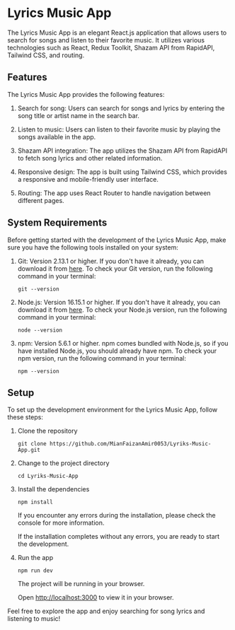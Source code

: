 # Lyrics Music App

The Lyrics Music App is an elegant React.js application that allows users to search for songs and listen to their favorite music. It utilizes various technologies such as React, Redux Toolkit, Shazam API from RapidAPI, Tailwind CSS, and routing.

## Features

The Lyrics Music App provides the following features:

1. Search for song: Users can search for songs and lyrics by entering the song title or artist name in the search bar.

2. Listen to music: Users can listen to their favorite music by playing the songs available in the app.

3. Shazam API integration: The app utilizes the Shazam API from RapidAPI to fetch song lyrics and other related information.

4. Responsive design: The app is built using Tailwind CSS, which provides a responsive and mobile-friendly user interface.

5. Routing: The app uses React Router to handle navigation between different pages.

## System Requirements

Before getting started with the development of the Lyrics Music App, make sure you have the following tools installed on your system:

1. Git: Version 2.13.1 or higher. If you don't have it already, you can download it from [here](https://git-scm.com/downloads). To check your Git version, run the following command in your terminal:

   ```shell
   git --version
   ```

2. Node.js: Version 16.15.1 or higher. If you don't have it already, you can download it from [here](https://nodejs.org/en/download/). To check your Node.js version, run the following command in your terminal:

   ```shell
   node --version
   ```

3. npm: Version 5.6.1 or higher. npm comes bundled with Node.js, so if you have installed Node.js, you should already have npm. To check your npm version, run the following command in your terminal:

   ```shell
   npm --version
   ```

## Setup

To set up the development environment for the Lyrics Music App, follow these steps:

1. Clone the repository

   ```shell
   git clone https://github.com/MianFaizanAmir0053/Lyriks-Music-App.git
   ```

2. Change to the project directory

   ```shell
   cd Lyriks-Music-App
   ```

3. Install the dependencies

   ```shell
   npm install
   ```

   If you encounter any errors during the installation, please check the console for more information.

   If the installation completes without any errors, you are ready to start the development.

4. Run the app

   ```shell
   npm run dev
   ```

   The project will be running in your browser.

   Open [http://localhost:3000](http://localhost:3000) to view it in your browser.

Feel free to explore the app and enjoy searching for song lyrics and listening to music!
